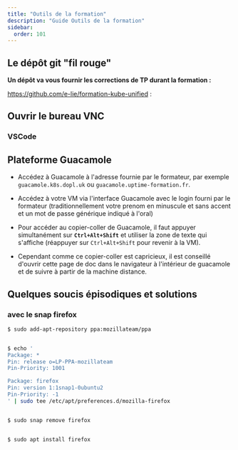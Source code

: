 ```yaml
---
title: "Outils de la formation"
description: "Guide Outils de la formation"
sidebar:
  order: 101
---
```





## Le dépôt git "fil rouge"

**Un dépôt va vous fournir les corrections de TP durant la formation :**

https://github.com/e-lie/formation-kube-unified :


## Ouvrir le bureau VNC

### VSCode


## Plateforme Guacamole

- Accédez à Guacamole à l'adresse fournie par le formateur, par exemple `guacamole.k8s.dopl.uk` ou `guacamole.uptime-formation.fr`.

- Accédez à votre VM via l'interface Guacamole avec le login fourni par le formateur (traditionnellement votre prenom en minuscule et sans accent et un mot de passe générique indiqué à l'oral)

- Pour accéder au copier-coller de Guacamole, il faut appuyer simultanément sur **`Ctrl+Alt+Shift`** et utiliser la zone de texte qui s'affiche (réappuyer sur `Ctrl+Alt+Shift` pour revenir à la VM).

- Cependant comme ce copier-coller est capricieux, il est conseillé d'ouvrir cette page de doc dans le navigateur à l'intérieur de guacamole et de suivre à partir de la machine distance.

## Quelques soucis épisodiques et solutions

### avec le snap firefox

```sh
$ sudo add-apt-repository ppa:mozillateam/ppa


$ echo '
Package: *
Pin: release o=LP-PPA-mozillateam
Pin-Priority: 1001

Package: firefox
Pin: version 1:1snap1-0ubuntu2
Pin-Priority: -1
' | sudo tee /etc/apt/preferences.d/mozilla-firefox


$ sudo snap remove firefox


$ sudo apt install firefox

```



